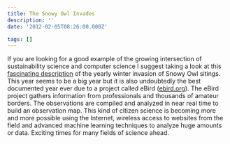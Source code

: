 ```yaml
---
title: The Snowy Owl Invades
description: ''
date: '2012-02-05T08:26:00.000Z'

tags: []
---
```


If you are looking for a good example of the growing intersection of sustainability science and computer science I suggest taking a look at this [fascinating description](http://ebird.org/content/ebird/news/the-winter-of-the-snowy-owl) of the yearly winter invasion of Snowy Owl sitings. This year seems to be a big year but it is also undoubtedly the best documented year ever due to a project called eBird ([ebird.org](http://ebird.org/)). The eBird project gathers information from professionals and thousands of amateur borders. The observations are compiled and analyzed in near real time to build an observation map. This kind of citizen science is becoming more and more possible using the Internet, wireless access to websites from the field and advanced machine learning techniques to analyze huge amounts or data. Exciting times for many fields of science ahead.
